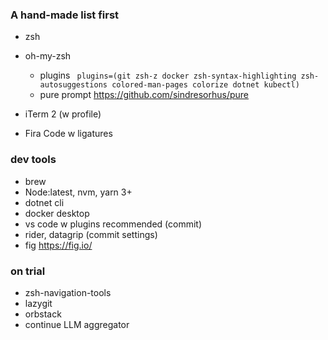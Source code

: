 ### A hand-made list first

- zsh
- oh-my-zsh
  - plugins ` plugins=(git zsh-z docker zsh-syntax-highlighting zsh-autosuggestions colored-man-pages colorize dotnet kubectl)`
  - pure prompt https://github.com/sindresorhus/pure

- iTerm 2 (w profile)
- Fira Code w ligatures

### dev tools
 - brew
 - Node:latest, nvm, yarn 3+
 - dotnet cli
 - docker desktop
 - vs code w plugins recommended (commit)
 - rider, datagrip (commit settings)
 - fig https://fig.io/

### on trial
 - zsh-navigation-tools
 - lazygit
 - orbstack
 - continue LLM aggregator
